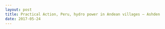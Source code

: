 ```yaml
---
layout: post
title: Practical Action, Peru, hydro power in Andean villages – Ashden Award winner
date: 2017-05-24
---
```


